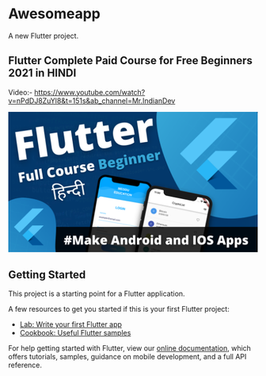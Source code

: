 # Awesomeapp

A new Flutter project.


## Flutter Complete Paid Course for Free Beginners 2021 in HINDI
Video:- https://www.youtube.com/watch?v=nPdDJ8ZuYl8&t=151s&ab_channel=Mr.IndianDev

![alt text](/flutter.png)

## Getting Started

This project is a starting point for a Flutter application.

A few resources to get you started if this is your first Flutter project:

- [Lab: Write your first Flutter app](https://flutter.dev/docs/get-started/codelab)
- [Cookbook: Useful Flutter samples](https://flutter.dev/docs/cookbook)

For help getting started with Flutter, view our
[online documentation](https://flutter.dev/docs), which offers tutorials,
samples, guidance on mobile development, and a full API reference.
